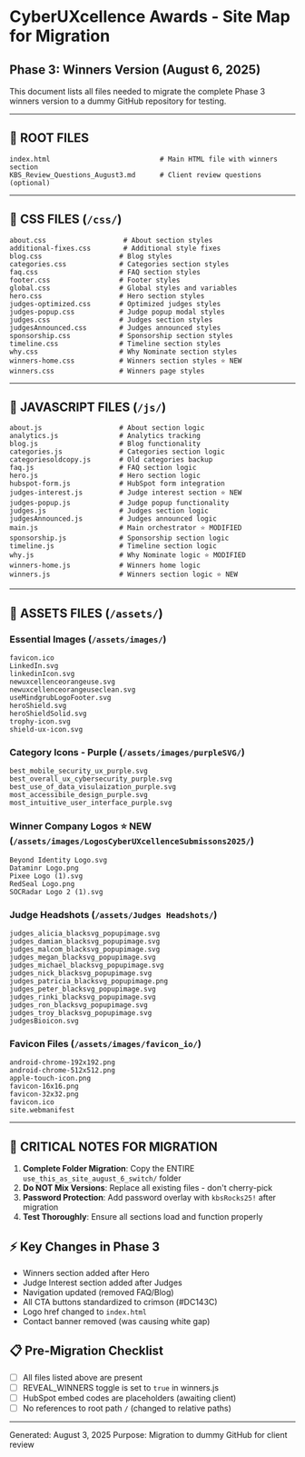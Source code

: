 # CyberUXcellence Awards - Site Map for Migration
## Phase 3: Winners Version (August 6, 2025)

This document lists all files needed to migrate the complete Phase 3 winners version to a dummy GitHub repository for testing.

---

## 📁 ROOT FILES
```
index.html                           # Main HTML file with winners section
KBS_Review_Questions_August3.md      # Client review questions (optional)
```

---

## 📁 CSS FILES (`/css/`)
```
about.css                   # About section styles
additional-fixes.css        # Additional style fixes
blog.css                   # Blog styles
categories.css             # Categories section styles
faq.css                    # FAQ section styles
footer.css                 # Footer styles
global.css                 # Global styles and variables
hero.css                   # Hero section styles
judges-optimized.css       # Optimized judges styles
judges-popup.css           # Judge popup modal styles
judges.css                 # Judges section styles
judgesAnnounced.css        # Judges announced styles
sponsorship.css            # Sponsorship section styles
timeline.css               # Timeline section styles
why.css                    # Why Nominate section styles
winners-home.css           # Winners section styles ⭐ NEW
winners.css                # Winners page styles
```

---

## 📁 JAVASCRIPT FILES (`/js/`)
```
about.js                   # About section logic
analytics.js               # Analytics tracking
blog.js                    # Blog functionality
categories.js              # Categories section logic
categoriesoldcopy.js       # Old categories backup
faq.js                     # FAQ section logic
hero.js                    # Hero section logic
hubspot-form.js            # HubSpot form integration
judges-interest.js         # Judge interest section ⭐ NEW
judges-popup.js            # Judge popup functionality
judges.js                  # Judges section logic
judgesAnnounced.js         # Judges announced logic
main.js                    # Main orchestrator ⭐ MODIFIED
sponsorship.js             # Sponsorship section logic
timeline.js                # Timeline section logic
why.js                     # Why Nominate logic ⭐ MODIFIED
winners-home.js            # Winners home logic
winners.js                 # Winners section logic ⭐ NEW
```

---

## 📁 ASSETS FILES (`/assets/`)

### Essential Images (`/assets/images/`)
```
favicon.ico
LinkedIn.svg
linkedinIcon.svg
newuxcellenceorangeuse.svg
newuxcellenceorangeuseclean.svg
useMindgrubLogoFooter.svg
heroShield.svg
heroShieldSolid.svg
trophy-icon.svg
shield-ux-icon.svg
```

### Category Icons - Purple (`/assets/images/purpleSVG/`)
```
best_mobile_security_ux_purple.svg
best_overall_ux_cybersecurity_purple.svg
best_use_of_data_visulaization_purple.svg
most_accessibile_design_purple.svg
most_intuitive_user_interface_purple.svg
```

### Winner Company Logos ⭐ NEW (`/assets/images/LogosCyberUXcellenceSubmissons2025/`)
```
Beyond Identity Logo.svg
Dataminr Logo.png
Pixee Logo (1).svg
RedSeal Logo.png
SOCRadar Logo 2 (1).svg
```

### Judge Headshots (`/assets/Judges Headshots/`)
```
judges_alicia_blacksvg_popupimage.svg
judges_damian_blacksvg_popupimage.svg
judges_malcom_blacksvg_popupimage.svg
judges_megan_blacksvg_popupimage.svg
judges_michael_blacksvg_popupimage.svg
judges_nick_blacksvg_popupimage.svg
judges_patricia_blacksvg_popupimage.png
judges_peter_blacksvg_popupimage.svg
judges_rinki_blacksvg_popupimage.svg
judges_ron_blacksvg_popupimage.svg
judges_troy_blacksvg_popupimage.svg
judgesBioicon.svg
```

### Favicon Files (`/assets/images/favicon_io/`)
```
android-chrome-192x192.png
android-chrome-512x512.png
apple-touch-icon.png
favicon-16x16.png
favicon-32x32.png
favicon.ico
site.webmanifest
```

---

## 🚨 CRITICAL NOTES FOR MIGRATION

1. **Complete Folder Migration**: Copy the ENTIRE `use_this_as_site_august_6_switch/` folder
2. **Do NOT Mix Versions**: Replace all existing files - don't cherry-pick
3. **Password Protection**: Add password overlay with `kbsRocks25!` after migration
4. **Test Thoroughly**: Ensure all sections load and function properly

## ⚡ Key Changes in Phase 3
- Winners section added after Hero
- Judge Interest section added after Judges
- Navigation updated (removed FAQ/Blog)
- All CTA buttons standardized to crimson (#DC143C)
- Logo href changed to `index.html`
- Contact banner removed (was causing white gap)

## 📋 Pre-Migration Checklist
- [ ] All files listed above are present
- [ ] REVEAL_WINNERS toggle is set to `true` in winners.js
- [ ] HubSpot embed codes are placeholders (awaiting client)
- [ ] No references to root path `/` (changed to relative paths)

---

Generated: August 3, 2025
Purpose: Migration to dummy GitHub for client review